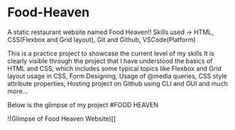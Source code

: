 # Food-Heaven
A static restaurant website named Food Heaven!!
Skills used -> HTML, CSS(Flexbox and Grid layout), Git and Github, VSCode(Platform)

This is a practice project to showcase the current level of my skills
It is clearly visible through the project that I have understood the basics of HTML and CSS, which includes some typical topics like Flexbox and Grid layout usage in CSS, Form Designing, Usage of @media queries, CSS style attribute properties, Hosting project on Github using CLI and GUI and much more...

Below is the glimpse of my project #FOOD HEAVEN

!(Glimpse of Food Heaven Website)[]
